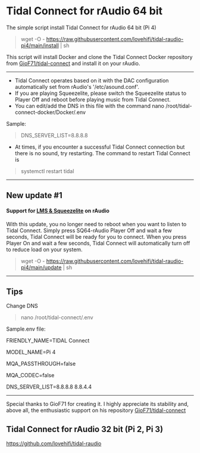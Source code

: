 # Tidal Connect for rAudio 64 bit

The simple script install Tidal Connect for rAudio 64 bit (Pi 4)
>
> wget -O - https://raw.githubusercontent.com/lovehifi/tidal-raudio-pi4/main/install | sh
>
This script will install Docker and clone the Tidal Connect Docker repository from [GioF71/tidal-connect](https://github.com/GioF71/tidal-connect/) and install it on your rAudio.
>
------------
>
- Tidal Connect operates based on it with the DAC configuration automatically set from rAudio's '/etc/asound.conf'.
- If you are playing Squeezelite, please switch the Squeezelite status to Player Off and reboot before playing music from Tidal Connect.
- You can edit/add the DNS in this file with the command nano /root/tidal-connect-docker/Docker/.env
>
Sample:
> DNS_SERVER_LIST=8.8.8.8
- At times, if you encounter a successful Tidal Connect connection but there is no sound, try restarting. The command to restart Tidal Connect is
> systemctl restart tidal
------------------

## New update #1
#### Support for [LMS & Squeezelite](https://github.com/lovehifi/raudiolms-64bit) on rAudio
>
With this update, you no longer need to reboot when you want to listen to Tidal Connect. Simply press SQ64-rAudio Player Off and wait a few seconds, Tidal Connect will be ready for you to connect. When you press Player On and wait a few seconds, Tidal Connect will automatically turn off to reduce load on your system.
>
> wget -O - https://raw.githubusercontent.com/lovehifi/tidal-raudio-pi4/main/update | sh
>
--------
## Tips
Change DNS
>
> nano /root/tidal-connect/.env
>
Sample.env file:
>
FRIENDLY_NAME=TIDAL Connect
>
MODEL_NAME=Pi 4
>
MQA_PASSTHROUGH=false
>
MQA_CODEC=false
>
DNS_SERVER_LIST=8.8.8.8 8.8.4.4

----------
>
Special thanks to GioF71 for creating it. I highly appreciate its stability and, above all, the enthusiastic support on his repository [GioF71/tidal-connect](https://github.com/GioF71/tidal-connect/)
>
>
## Tidal Connect for rAudio 32 bit (Pi 2, Pi 3)
>
https://github.com/lovehifi/tidal-raudio


